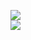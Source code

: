 [![](https://img.shields.io/badge/Made%20With-Github%20Spray-lightgrey.svg?style=for-the-badge&logo=github)](https://github.com/Annihil/github-spray#2512)  
[![](https://i.imgur.com/2DrTn0Z.gif)](https://github.com/Annihil/github-spray)
